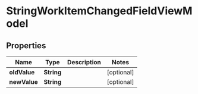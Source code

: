 

# StringWorkItemChangedFieldViewModel


## Properties

| Name | Type | Description | Notes |
|------------ | ------------- | ------------- | -------------|
|**oldValue** | **String** |  |  [optional] |
|**newValue** | **String** |  |  [optional] |



